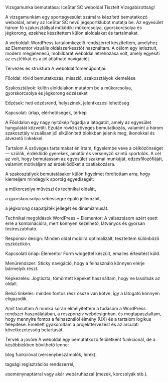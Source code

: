 Vizsgamunka bemutatása: IceStar SC weboldal
Tisztelt Vizsgabizottság!

A vizsgamunkám egy sportegyesület számára készített bemutatkozó weboldal, amely az IceStar SC nevű jégsportklubot mutatja be. Az egyesület három fő szakosztállyal működik: műkorcsolya, gyorskorcsolya és jégkorong, ezekhez készítettem külön aloldalakat és tartalmakat.

A weboldalt WordPress tartalomkezelő rendszerrel készítettem, amelyhez az Elementor vizuális oldalszerkesztőt használtam. A célom egy letisztult, modern megjelenésű, mobilbarát weboldal létrehozása volt, amely egyesíti az esztétikát és a jól átlátható navigációt.

Tervezés és struktúra
A weboldal főmenüpontjai:

Főoldal: rövid bemutatkozás, misszió, szakosztályok kiemelése

Szakosztályok: külön aloldalakon mutatom be a műkorcsolya, gyorskorcsolya és jégkorong edzéseket

Edzések: heti edzésrend, helyszínek, jelentkezési lehetőség

Kapcsolat: űrlap, elérhetőségek, térkép

A Főoldalon egy nagy nyitókép fogadja a látogatót, amely az egyesület hangulatát közvetíti. Ezután rövid szöveges bemutatkozás, valamint a három szakosztály vizuálisan jól elkülönített blokkban jelenik meg, ikonokkal és átvezető linkekkel.

Tartalom
A szöveges tartalmakat én írtam, figyelembe véve a célközönséget — szülők, érdeklődő gyerekek, amatőr és versenyző szintű sportolók. A cél az volt, hogy bemutassam az egyesület szakmai munkáját, edzésfilozófiáját, valamint motiváljam az érdeklődőket a csatlakozásra.

A szakosztályok bemutatásakor külön figyelmet fordítottam arra, hogy kiemeljem mindegyik sportág egyediségét:

a műkorcsolya művészi és technikai oldalát,

a gyorskorcsolya sebességre épülő jellemzőit,

a jégkorong csapatjáték jellegét és dinamizmusát.

Technikai megoldások
WordPress + Elementor: A választásom azért esett erre a kombinációra, mert könnyen kezelhető, látványos és gyorsan testreszabható.

Responsív design: Minden oldal mobilra optimalizált, teszteltem különböző eszközökön.

Kapcsolati űrlap: Elementor Form widgettel készült, emailes értesítést küld.

Menürendszer: Sticky navigáció, hogy a felhasználó könnyen elérje bármelyik részt.

Képkezelés: Jogtiszta, tömörített képeket használtam, hogy ne lassítsák az oldalt.

Belső linkelés: minden fontos rész össze van kötve, így a látogató könnyen eligazodik.

Amit tanultam
A munka során elmélyítettem a tudásom a WordPress rendszer használatában, a reszponzív webdesignban, és megtapasztaltam, hogy mennyire fontos a felhasználói élmény (UX) és a tartalom logikus felépítése. Emellett gyakoroltam a projekttervezést és az arculati következetesség betartását.

Tervek a jövőre
A weboldal egy bemutatkozó felületként funkcionál, de a későbbiekben bővíthető lenne:

blog funkcióval (versenybeszámolók, hírek),

tagsági regisztrációs rendszerrel,

eseménynaptárral vagy akár webáruházzal (mezek, korcsolyák stb.).
